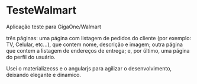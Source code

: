 # TesteWalmart
Aplicação teste para GigaOne/Walmart

três páginas: uma página com listagem de pedidos do cliente (por exemplo: TV, Celular, etc...),	que contem nome, descrição e imagem;
outra página que contem a listagem de endereços de entrega; 
e, por último, uma página do	perfil do usuário.

Usei o materializecss e o angularjs para agilizar o desenvolvimento, deixando elegante e dinamico.
